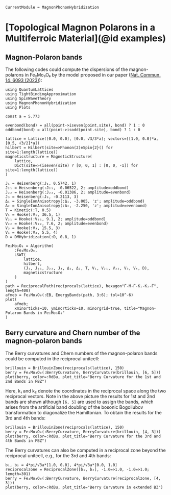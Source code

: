 ```@meta
CurrentModule = MagnonPhononHybridization
```

# [Topological Magnon Polarons in a Multiferroic Material](@id examples)

## Magnon-Polaron bands

The following codes could compute the dispersions of the magnon-polarons in Fe₂Mo₃O₈ by the model proposed in our paper ([Nat. Commun. 14, 6093 (2023)](https://www.nature.com/articles/s41467-023-41791-9)):

```@example Fe₂Mo₃O₈
using QuantumLattices
using TightBindingApproximation
using SpinWaveTheory
using MagnonPhononHybridization
using Plots

const a = 5.773

evenbond(bond) = all(point->iseven(point.site), bond) ? 1 : 0
oddbond(bond) = all(point->isodd(point.site), bond) ? 1 : 0

lattice = Lattice([0.0, 0.0], [0.0, √3/3*a]; vectors=[[1.0, 0.0]*a, [0.5, √3/2]*a])
hilbert = Hilbert(site=>Phonon(2)⊕Spin{2}() for site=1:length(lattice))
magneticstructure = MagneticStructure(
    lattice,
    Dict(site=>(iseven(site) ? [0, 0, 1] : [0, 0, -1]) for site=1:length(lattice))
)

J₁ = Heisenberg(:J₁, 0.5742, 1)
J₂₁ = Heisenberg(:J₂₁, -0.06522, 2; amplitude=oddbond)
J₂₂ = Heisenberg(:J₂₂, -0.01386, 2; amplitude=evenbond)
J₃ = Heisenberg(:J₃, -0.2113, 3)
Δ₁ = SingleIonAnisotropy(:Δ₁, -3.005, 'z'; amplitude=oddbond)
Δ₂ = SingleIonAnisotropy(:Δ₂, -2.250, 'z'; amplitude=evenbond)
T = Kinetic(:T, 0.5)
V₁ = Hooke(:V₁, 36.5, 1)
V₂₁ = Hooke(:V₂₁, 9.1, 2; amplitude=oddbond)
V₂₂ = Hooke(:V₂₂, 7.6, 2; amplitude=evenbond)
V₃ = Hooke(:V₃, 15.5, 3)
V₄ = Hooke(:V₄, 5.5, 4)
D = DMHybridization(:D, 0.8, 1)

Fe₂Mo₃O₈ = Algorithm(
    :Fe₂Mo₃O₈,
    LSWT(
        lattice,
        hilbert,
        (J₁, J₂₁, J₂₂, J₃, Δ₁, Δ₂, T, V₁, V₂₁, V₂₂, V₃, V₄, D),
        magneticstructure
    )
)
path = ReciprocalPath(reciprocals(lattice), hexagon"Γ-M-Γ-K₁-K₂-Γ", length=400)
afmeb = Fe₂Mo₃O₈(:EB, EnergyBands(path, 3:6); tol=10^-6)
plot(
    afmeb;
    xminorticks=10, yminorticks=10, minorgrid=true, title="Magnon-Polaron Bands in Fe₂Mo₃O₈"
)
```

## Berry curvature and Chern number of the magnon-polaron bands
The Berry curvatures and Chern numbers of the magnon-polaron bands could be computed in the reciprocal unitcell:
```@example Fe₂Mo₃O₈
brillouin = BrillouinZone(reciprocals(lattice), 150)
berry = Fe₂Mo₃O₈(:BerryCurvature, BerryCurvature(brillouin, [6, 5]))
plot(berry, color=:RdBu, plot_title="Berry Curvature for the 1st and 2nd Bands in FBZ")
```
Here, k₁ and k₂ denote the coordinates in the reciprocal space along the two reciprocal vectors. Note in the above picture the results for 1st and 2nd bands are shown although `[6, 5]` are used to assign the bands, which arises from the artificial band doubling of the bosonic Bogoliubov transformation to diagonalize the Hamiltonian. To obtain the results for the 3rd and 4th bands:

```@example Fe₂Mo₃O₈
brillouin = BrillouinZone(reciprocals(lattice), 150)
berry = Fe₂Mo₃O₈(:BerryCurvature, BerryCurvature(brillouin, [4, 3]))
plot(berry, color=:RdBu, plot_title="Berry Curvature for the 3rd and 4th Bands in FBZ")
```

The Berry curvatures can also be computed in a reciprocal zone beyond the reciprocal unitcell, e.g., for the 3rd and 4th bands:
```@example Fe₂Mo₃O₈
b₁, b₂ = 4*pi/√3a*[1.0, 0.0], 4*pi/√3a*[0.0, 1.0]
reciprocalzone = ReciprocalZone([b₁, b₂], -1.0=>1.0, -1.0=>1.0; length=301)
berry = Fe₂Mo₃O₈(:BerryCurvature, BerryCurvature(reciprocalzone, [4, 3]))
plot(berry, color=:RdBu, plot_title="Berry Curvature in extended BZ")
```
